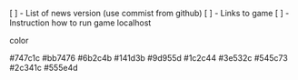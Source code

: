 [ ] - List of news version (use commist from github)
[ ] - Links to game
[ ] - Instruction how to run game localhost


color

#747c1c
#bb7476
#6b2c4b
#141d3b
#9d955d
#1c2c44
#3e532c
#545c73
#2c341c
#555e4d